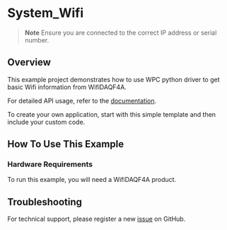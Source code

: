 # System_Wifi
> **Note**
> Ensure you are connected to the correct IP address or serial number.

## Overview

This example project demonstrates how to use WPC python driver to get basic Wifi information from WifiDAQF4A.

For detailed API usage, refer to the [documentation](https://wpc-systems-ltd.github.io/WPC_Python_driver_release/).

To create your own application, start with this simple template and then include your custom code.

## How To Use This Example

### Hardware Requirements

To run this example, you will need a WifiDAQF4A product.

## Troubleshooting

For technical support, please register a new [issue](https://github.com/WPC-Systems-Ltd/WPC_Python_driver_release/issues) on GitHub.